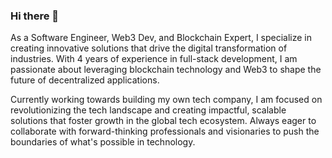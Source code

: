 ### Hi there 👋
As a Software Engineer, Web3 Dev, and Blockchain Expert, I specialize in creating innovative solutions that drive the digital transformation of industries. With 4 years of experience in full-stack development, I am passionate about leveraging blockchain technology and Web3 to shape the future of decentralized applications.

Currently working towards building my own tech company, I am focused on revolutionizing the tech landscape and creating impactful, scalable solutions that foster growth in the global tech ecosystem. Always eager to collaborate with forward-thinking professionals and visionaries to push the boundaries of what's possible in technology.

<!--
**waleakaje/waleakaje** is a ✨ _special_ ✨ repository because its `README.md` (this file) appears on your GitHub profile.

Here are some ideas to get you started:

- 🔭 I’m currently working on ...
- 🌱 I’m currently learning ...
- 👯 I’m looking to collaborate on ...
- 🤔 I’m looking for help with ...
- 💬 Ask me about ...
- 📫 How to reach me: ...
- 😄 Pronouns: ...
- ⚡ Fun fact: ...
-->
